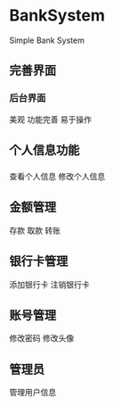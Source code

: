# BankSystem
Simple Bank System

## 完善界面

### 后台界面
 美观
 功能完善
 易于操作

## 个人信息功能
###
 查看个人信息
 修改个人信息
## 金额管理
 存款
 取款
 转账
## 银行卡管理
 添加银行卡
 注销银行卡
## 账号管理
 修改密码
 修改头像
## 管理员
 管理用户信息